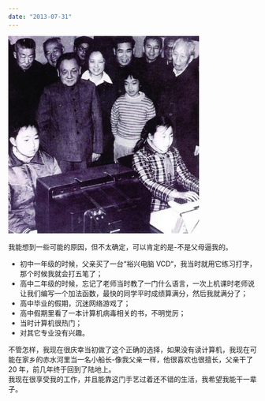 ```yaml
---
date: "2013-07-31"
---
```


<img src="/_image/2013-07-31/22-50-17.jpg?width=320" alt="">

我能想到一些可能的原因，但不太确定，可以肯定的是-不是父母逼我的。

-   初中一年级的时候，父亲买了一台“裕兴电脑 VCD“，我当时就用它练习打字，那个时候我就会打五笔了；
-   高中二年级的时候，忘记了老师当时教了一门什么语言，一次上机课时老师说让我们编写一个加法函数，最快的同学平时成绩算满分，然后我就满分了；
-   高中毕业的假期，沉迷网络游戏了；
-   高中假期里看了一本计算机病毒相关的书，不明觉厉；
-   当时计算机很热门；
-   对其它专业没有兴趣。

不管怎样，我现在很庆幸当初做了这个正确的选择，如果没有读计算机，我现在可能在家乡的赤水河里当一名小船长-像我父亲一样，他很喜欢也很擅长，父亲干了 20 年，前几年终于回到了陆地上。  
我现在很享受我的工作，并且能靠这门手艺过着还不错的生活，我希望我能干一辈子。
